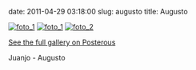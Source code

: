 date: 2011-04-29 03:18:00
slug: augusto
title: Augusto

    

[![foto_1][1]][1]
[![foto_1][1]][1]
[![foto_2][2]][2]

[See the full gallery on Posterous](http://papito.posterous.com/post/5016678186/juanjo-alejandro-magno)

Juanjo - Augusto

  

[1]: file:///Users/jjdenis/jjdenis.github.com/static/2011-04-29-augusto_foto1.jpg
[2]: file:///Users/jjdenis/jjdenis.github.com/static/2011-04-29-augusto_foto1.jpg
